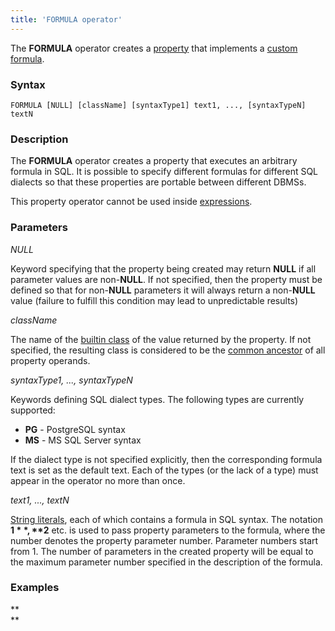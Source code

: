 ```yaml
---
title: 'FORMULA operator'
---
```


The **FORMULA** operator creates a [property](Properties.md) that implements a [custom formula](Custom_formula_FORMULA.md).

### Syntax

    FORMULA [NULL] [className] [syntaxType1] text1, ..., [syntaxTypeN] textN

### Description

The **FORMULA** operator creates a property that executes an arbitrary formula in SQL. It is possible to specify different formulas for different SQL dialects so that these properties are portable between different DBMSs. 

This property operator cannot be used inside [expressions](Expression.md).

### Parameters

*NULL*

Keyword specifying that the property being created may return **NULL** if all parameter values are non-**NULL**. If not specified, then the property must be defined so that for non-**NULL** parameters it will always return a non-**NULL** value (failure to fulfill this condition may lead to unpredictable results)

*className*

The name of the [builtin class](Built-in_classes.md) of the value returned by the property. If not specified, the resulting class is considered to be the [common ancestor](Built-in-classes_2031657.html#Built-inclasses-commonparentclass) of all property operands.

*syntaxType1, ..., syntaxTypeN*

Keywords defining SQL dialect types. The following types are currently supported:

-   **PG** - PostgreSQL syntax
-   **MS** - MS SQL Server syntax

If the dialect type is not specified explicitly, then the corresponding formula text is set as the default text. Each of the types (or the lack of a type) must appear in the operator no more than once.

*text1, ..., textN*

[String literals](IDs_1573053.html#IDs-strliteral), each of which contains a formula in SQL syntax. The notation **$1**, **$2** etc. is used to pass property parameters to the formula, where the number denotes the property parameter number. Parameter numbers start from 1. The number of parameters in the created property will be equal to the maximum parameter number specified in the description of the formula.

### Examples



**  
**
